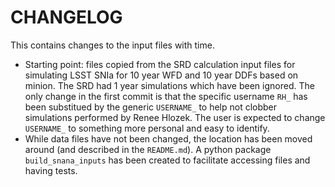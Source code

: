 # CHANGELOG

This contains changes to the input files with time.

- Starting point: files copied from the SRD calculation input files for simulating LSST SNIa  for 10 year WFD and 10 year DDFs based on minion. The SRD had 1 year simulations which have been ignored. The only change in the first commit is that the specific username `RH_` has been substitued by the generic `USERNAME_` to help not clobber simulations performed by Renee Hlozek. The user is expected to change `USERNAME_` to something more personal and easy to identify. 
- While data files have not been changed, the location has been moved around (and described in the `README.md`). A python package `build_snana_inputs` has been created to facilitate accessing files and having tests.
